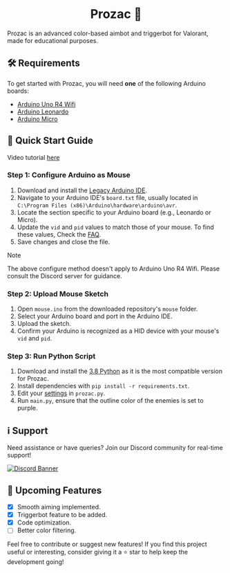 <h1 align="center">Prozac 💊</h1>

Prozac is an advanced color-based aimbot and triggerbot for Valorant, made for educational purposes.

## 🛠 Requirements

To get started with Prozac, you will need **one** of the following Arduino boards:

- [Arduino Uno R4 Wifi](https://store-usa.arduino.cc/products/uno-r4-wifi?selectedStore=us)
- [Arduino Leonardo](https://store-usa.arduino.cc/products/arduino-leonardo-with-headers?selectedStore=us)
- [Arduino Micro](https://store-usa.arduino.cc/products/arduino-micro?selectedStore=us)

## 🚀 Quick Start Guide

Video tutorial [here](https://youtu.be/wY2qe_QpO2g)

### Step 1: Configure Arduino as Mouse
1. Download and install the [Legacy Arduino IDE](https://downloads.arduino.cc/arduino-1.8.19-windows.exe).
2. Navigate to your Arduino IDE's `board.txt` file, usually located in `C:\Program Files (x86)\Arduino\hardware\arduino\avr`.
3. Locate the section specific to your Arduino board (e.g., Leonardo or Micro).
4. Update the `vid` and `pid` values to match those of your mouse. To find these values, Check the [FAQ](https://github.com/Primoria/Prozac/wiki#faq).
5. Save changes and close the file.

> [!NOTE]  
> The above configure method doesn't apply to Arduino Uno R4 Wifi. Please consult the Discord server for guidance.

### Step 2: Upload Mouse Sketch
1. Open `mouse.ino` from the downloaded repository's `mouse` folder.
2. Select your Arduino board and port in the Arduino IDE.
3. Upload the sketch.
4. Confirm your Arduino is recognized as a HID device with your mouse's `vid` and `pid`.

### Step 3: Run Python Script
1. Download and install the [3.8 Python](https://www.python.org/ftp/python/3.8.0/python-3.8.0-amd64.exe) as it is the most compatible version for Prozac.
2. Install dependencies with `pip install -r requirements.txt`.
3. Edit your [settings](https://github.com/Primoria/Prozac/edit/main/prozac.py#L10-L18) in `prozac.py`.
4. Run `main.py`, ensure that the outline color of the enemies is set to purple.

## ℹ️ Support
Need assistance or have queries? Join our Discord community for real-time support!

[![Discord Banner](https://discordapp.com/api/guilds/1138653980784857159/widget.png?style=banner2)](https://discord.gg/bsNKqvxvE2)

## 🌟 Upcoming Features
- [x] Smooth aiming implemented.
- [x] Triggerbot feature to be added.
- [x] Code optimization.
- [ ] Better color filtering.

Feel free to contribute or suggest new features!
If you find this project useful or interesting, consider giving it a ⭐️ star to help keep the development going!
